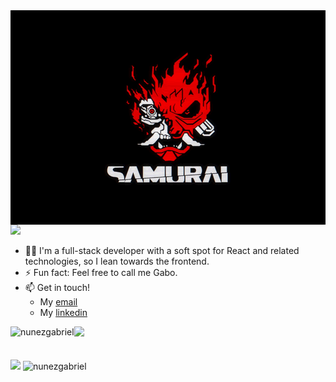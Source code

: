 <div align="center" style="width:100%; background-color:black; padding:20px 0;">
  <img src="./assets/oniRed.gif" />
</div>
<img src="https://readme-typing-svg.herokuapp.com?font=Fira+Code&duration=3000&pause=1000&color=9542fe&width=435&lines=Hi+there%2C+I'm+Gabriel.;Welcome+to+my+profile!">
<ul>
  <li>🧑‍💻 I'm a full-stack developer with a soft spot for React and related technologies, so I lean towards the frontend. </li>
  <li>⚡ Fun fact: Feel free to call me Gabo.</li>
  <li>📫 Get in touch!
      <ul>
        <li>My <a href="mailto:gabriel.nunez.arenas@gmail.com">email</a></li>
        <li>My <a href="https://www.linkedin.com/feed/">linkedin</a></li>
      </ul>
  </li>
</ul>

<img src="https://readme-typing-svg.herokuapp.com?font=Fira+Code&duration=3000&pause=1000&color=9542fe&repeat=false&width=435&lines=Skills%3A">
<img align="left" src="https://skillicons.dev/icons?i=react,next,js,ts,python,html,css,tailwind,java,github,docker,jest,ruby,rails&theme=dark" alt="nunezgabriel" />
</br>
</br>
</br>
<img src="https://readme-typing-svg.herokuapp.com?font=Fira+Code&duration=3000&pause=1000&color=9542fe&repeat=false&width=435&lines=Stats%3A">
<img src="https://github-readme-stats.vercel.app/api/top-langs/?username=nunezgabriel&layout=compact&theme=tokyonight" alt="nunezgabriel" />





